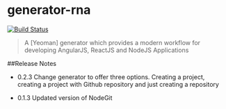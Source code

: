 # generator-rna
[![Build Status](https://travis-ci.org/gonzalovazquez/generator-rna.svg)](https://travis-ci.org/gonzalovazquez/generator-rna)
> A [Yeoman] generator which provides a modern workflow for developing AngularJS, ReactJS and NodeJS Applications

##Release Notes

- 0.2.3
Change generator to offer three options. Creating a project, creating a project with Github repository and just creating a repository

- 0.1.3
Updated version of NodeGit
